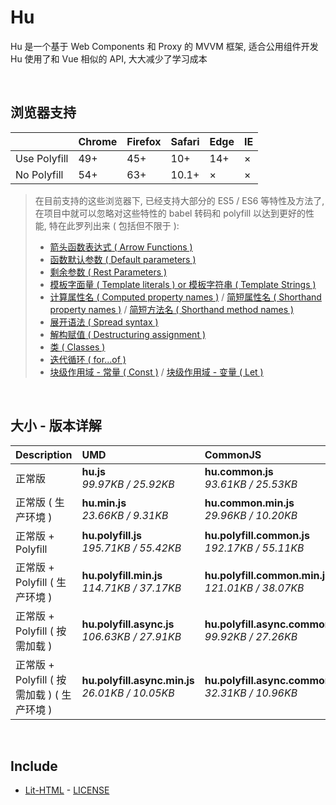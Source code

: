 # Hu
Hu 是一个基于 Web Components 和 Proxy 的 MVVM 框架, 适合公用组件开发<br>
Hu 使用了和 Vue 相似的 API, 大大减少了学习成本

<br>

## 浏览器支持

|              | Chrome | Firefox | Safari | Edge | IE |
| :-           | :-     | :-      | :-     | :-   | :- |
| Use Polyfill | 49+    | 45+     | 10+    | 14+  | ×  |
| No Polyfill  | 54+    | 63+     | 10.1+  | ×    | ×  |

> 在目前支持的这些浏览器下, 已经支持大部分的 ES5 / ES6 等特性及方法了,<br>
> 在项目中就可以忽略对这些特性的 babel 转码和 polyfill 以达到更好的性能, 特在此罗列出来 ( 包括但不限于 ): <br>
  > - [箭头函数表达式 ( Arrow Functions )](https://developer.mozilla.org/zh-CN/docs/Web/JavaScript/Reference/Functions/Arrow_functions)
  > - [函数默认参数 ( Default parameters )](https://developer.mozilla.org/zh-CN/docs/Web/JavaScript/Reference/Functions/Default_parameters)
  > - [剩余参数 ( Rest Parameters )](https://developer.mozilla.org/zh-CN/docs/Web/JavaScript/Reference/Functions/Rest_parameters)
  > - [模板字面量 ( Template literals ) or 模板字符串 ( Template Strings )](https://developer.mozilla.org/zh-CN/docs/Web/JavaScript/Reference/template_strings)
  > - [计算属性名 ( Computed property names )](https://developer.mozilla.org/zh-CN/docs/Web/JavaScript/Reference/Operators/Object_initializer#计算属性名) / [简短属性名 ( Shorthand property names )](https://developer.mozilla.org/zh-CN/docs/Web/JavaScript/Reference/Operators/Object_initializer#属性定义) / [简短方法名 ( Shorthand method names )](https://developer.mozilla.org/zh-CN/docs/Web/JavaScript/Reference/Operators/Object_initializer#方法定义)
  > - [展开语法 ( Spread syntax )](https://developer.mozilla.org/zh-CN/docs/Web/JavaScript/Reference/Operators/Spread_syntax)
  > - [解构赋值 ( Destructuring assignment )](https://developer.mozilla.org/zh-CN/docs/Web/JavaScript/Reference/Operators/Destructuring_assignment)
  > - [类 ( Classes )](https://developer.mozilla.org/zh-CN/docs/Web/JavaScript/Reference/Classes)
  > - [迭代循环 ( for...of )](https://developer.mozilla.org/zh-CN/docs/Web/JavaScript/Reference/Statements/for...of)
  > - [块级作用域 - 常量 ( Const )](https://developer.mozilla.org/zh-CN/docs/Web/JavaScript/Reference/Statements/const) / [块级作用域 - 变量 ( Let )](https://developer.mozilla.org/zh-CN/docs/Web/JavaScript/Reference/Statements/let)

<br>

## 大小 - 版本详解
| Description | UMD | CommonJS | ES Module |
| :- | :- | :- | :- |
| 正常版 | **hu.js**<br>*99.97KB / 25.92KB* | **hu.common.js**<br>*93.61KB / 25.53KB* | **hu.esm.js**<br>*93.60KB / 25.51KB* |
| 正常版 ( 生产环境 ) | **hu.min.js**<br>*23.66KB / 9.31KB* | **hu.common.min.js**<br>*29.96KB / 10.20KB* | **hu.esm.min.js**<br>*23.49KB / 9.24KB* |
| 正常版 + Polyfill | **hu.polyfill.js**<br>*195.71KB / 55.42KB* | **hu.polyfill.common.js**<br>*192.17KB / 55.11KB* | **hu.polyfill.esm.js**<br>*192.15KB / 55.10KB* |
| 正常版 + Polyfill ( 生产环境 ) | **hu.polyfill.min.js**<br>*114.71KB / 37.17KB* | **hu.polyfill.common.min.js**<br>*121.01KB / 38.07KB* | **hu.polyfill.esm.min.js**<br>*114.54KB / 37.11KB* |
| 正常版 + Polyfill ( 按需加载 ) | **hu.polyfill.async.js**<br>*106.63KB / 27.91KB* | **hu.polyfill.async.common.js**<br>*99.92KB / 27.26KB* | **hu.polyfill.async.esm.js**<br>*99.90KB / 27.24KB* |
| 正常版 + Polyfill ( 按需加载 ) ( 生产环境 ) | **hu.polyfill.async.min.js**<br>*26.01KB / 10.05KB* | **hu.polyfill.async.common.min.js**<br>*32.31KB / 10.96KB* | **hu.polyfill.async.esm.min.js**<br>*25.84KB / 9.98KB* |

<br>

## Include
  - [Lit-HTML](https://github.com/Polymer/lit-html) \- [LICENSE](https://github.com/Polymer/lit-html/blob/master/LICENSE)
